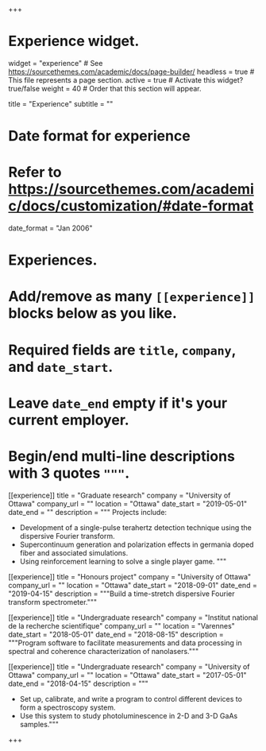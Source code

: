 +++
# Experience widget.
widget = "experience"  # See https://sourcethemes.com/academic/docs/page-builder/
headless = true  # This file represents a page section.
active = true  # Activate this widget? true/false
weight = 40  # Order that this section will appear.

title = "Experience"
subtitle = ""

# Date format for experience
#   Refer to https://sourcethemes.com/academic/docs/customization/#date-format
date_format = "Jan 2006"

# Experiences.
#   Add/remove as many `[[experience]]` blocks below as you like.
#   Required fields are `title`, `company`, and `date_start`.
#   Leave `date_end` empty if it's your current employer.
#   Begin/end multi-line descriptions with 3 quotes `"""`.
[[experience]]
  title = "Graduate research"
  company = "University of Ottawa"
  company_url = ""
  location = "Ottawa"
  date_start = "2019-05-01"
  date_end = ""
  description = """
  Projects include:
  
  * Development of a single-pulse terahertz detection technique using the dispersive Fourier transform.
  * Supercontinuum generation and polarization effects in germania doped fiber and associated simulations.
  * Using reinforcement learning to solve a single player game.
  """

[[experience]]
  title = "Honours project"
  company = "University of Ottawa"
  company_url = ""
  location = "Ottawa"
  date_start = "2018-09-01"
  date_end = "2019-04-15"
  description = """Build a time-stretch dispersive Fourier transform spectrometer."""

[[experience]]
  title = "Undergraduate research"
  company = "Institut national de la recherche scientifique"
  company_url = ""
  location = "Varennes"
  date_start = "2018-05-01"
  date_end = "2018-08-15"
  description = """Program software to facilitate measurements and data processing in spectral and coherence characterization of nanolasers."""

[[experience]]
  title = "Undergraduate research"
  company = "University of Ottawa"
  company_url = ""
  location = "Ottawa"
  date_start = "2017-05-01"
  date_end = "2018-04-15"
  description = """
  * Set up, calibrate, and write a program to control different devices to form a spectroscopy system.
  * Use this system to study photoluminescence in 2-D and 3-D GaAs samples."""

+++
